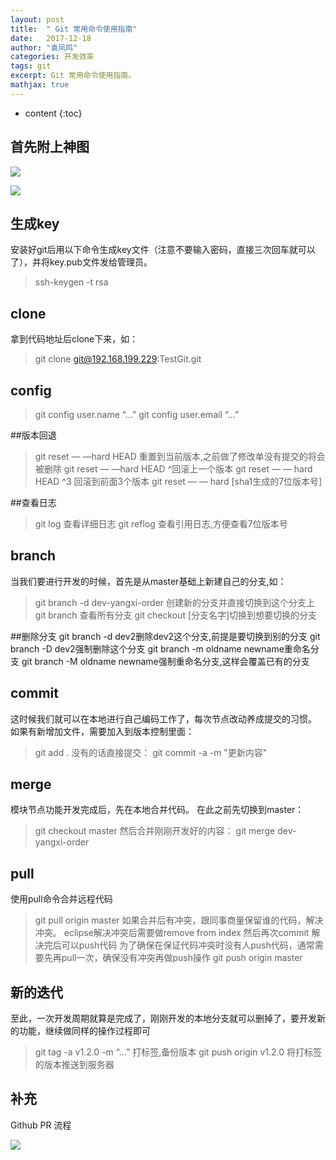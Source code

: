 ```yaml
---
layout: post
title:  " Git 常用命令使用指南"
date:   2017-12-18
author: "袁凤鸣"
categories: 开发效率
tags: git
excerpt: Git 常用命令使用指南。
mathjax: true
---
```

* content
{:toc}


## 首先附上神图
![](https://yfmingo.oss-cn-beijing.aliyuncs.com/images/1EpjUI.jpg)

![](https://yfmingo.oss-cn-beijing.aliyuncs.com/images/WLsCep.jpg)

## 生成key
安装好git后用以下命令生成key文件（注意不要输入密码，直接三次回车就可以了），并将key.pub文件发给管理员。
> ssh-keygen -t rsa

## clone
拿到代码地址后clone下来，如：
> git clone git@192.168.199.229:TestGit.git

## config
>git config user.name “…”
>git config user.email “…”

##版本回退
>git reset — —hard HEAD  重置到当前版本,之前做了修改单没有提交的将会被删除
>git reset — —hard HEAD ^回滚上一个版本
>git reset — — hard HEAD ^3 回滚到前面3个版本
>git reset — — hard [sha1生成的7位版本号]

##查看日志
>git log 查看详细日志
>git reflog 查看引用日志,方便查看7位版本号

## branch
当我们要进行开发的时候，首先是从master基础上新建自己的分支,如：
> git branch -d dev-yangxi-order  创建新的分支并直接切换到这个分支上
> git branch 查看所有分支
> git checkout [分支名字]切换到想要切换的分支

##删除分支
git branch -d dev2删除dev2这个分支,前提是要切换到别的分支
git branch -D dev2强制删除这个分支
git branch -m oldname newname重命名分支
git branch -M oldname newname强制重命名分支,这样会覆盖已有的分支

## commit
这时候我们就可以在本地进行自己编码工作了，每次节点改动养成提交的习惯。
如果有新增加文件，需要加入到版本控制里面：
> git add .
没有的话直接提交：
> git commit -a -m "更新内容"

## merge
模块节点功能开发完成后，先在本地合并代码。
在此之前先切换到master：
> git checkout master
然后合并刚刚开发好的内容：
> git merge dev-yangxi-order

## pull
使用pull命令合并远程代码
> git pull origin master
如果合并后有冲突，跟同事商量保留谁的代码，解决冲突。
eclipse解决冲突后需要做remove from index 然后再次commit
> 解决完后可以push代码
为了确保在保证代码冲突时没有人push代码，通常需要先再pull一次，确保没有冲突再做push操作
> git push origin master

## 新的迭代
至此，一次开发周期就算是完成了，刚刚开发的本地分支就可以删掉了，要开发新的功能，继续做同样的操作过程即可
>git tag -a v1.2.0 -m “…” 打标签,备份版本
>git push origin v1.2.0  将打标签的版本推送到服务器


## 补充
Github PR 流程

![](https://yfmingo.oss-cn-beijing.aliyuncs.com/images/qrYnc3.jpg)




